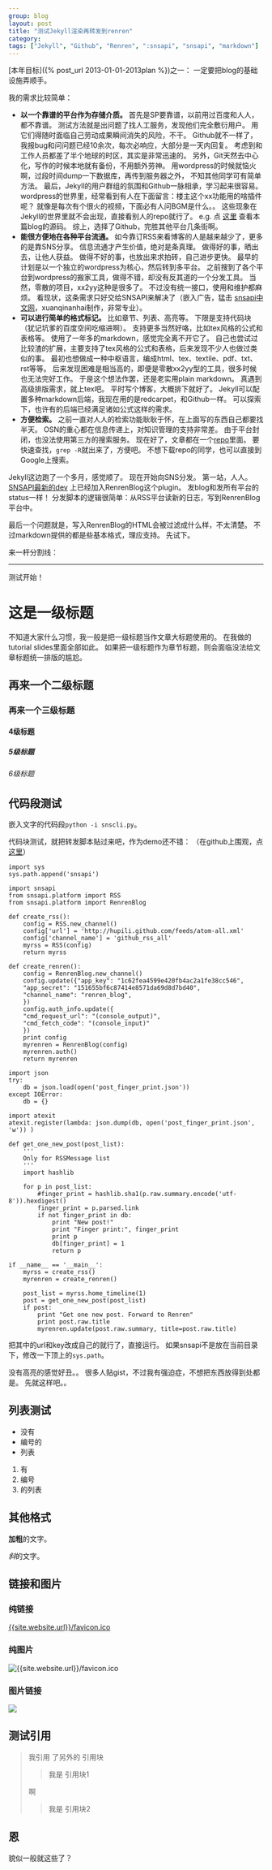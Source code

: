 ```yaml
---
group: blog
layout: post
title: "测试Jekyll渲染再转发到renren"
category: 
tags: ["Jekyll", "Github", "Renren", ":snsapi", "snsapi", "markdown"]
---
```


[本年目标]({% post_url 2013-01-01-2013plan %})之一：
一定要把blog的基础设施弄顺手。

我的需求比较简单：

   * **以一个靠谱的平台作为存储介质。**
   首先是SP要靠谱，以前用过百度和人人，都不靠谱。
   测试方法就是出问题了找人工服务，发现他们完全敷衍用户。
   用它们得随时面临自己劳动成果瞬间消失的风险，不干。
   Github就不一样了，我报bug和问问题已经10余次，每次必响应，大部分是一天内回复。
   考虑到和工作人员都差了半个地球的时区，其实是非常迅速的。
   另外，Git天然去中心化，写作的时候本地就有备份，不用额外劳神。
   用wordpress的时候就恼火啊，过段时间dump一下数据库，再传到服务器之外，
   不知其他同学可有简单方法。
   最后，Jekyll的用户群组的氛围和Github一脉相承，学习起来很容易。
   wordpress的世界里，经常看到有人在下面留言：楼主这个xx功能用的啥插件呢？
   就像是每次有个很火的视频，下面必有人问BGM是什么。。
   这些现象在Jekyll的世界里就不会出现，直接看别人的repo就行了。
   e.g. 点
   [这里]({{site.base_links.github_raw}}/hupili.github.com/master/_posts/2013-02-18-test-blogging-github-2-renren.md)
   查看本篇blog的源码。
   综上，选择了Github，完胜其他平台几条街啊。
   * **能很方便地在各种平台流通。**
   如今靠订RSS来看博客的人是越来越少了，更多的是靠SNS分享。
   信息流通才产生价值，绝对是条真理。
   做得好的事，晒出去，让他人获益。
   做得不好的事，也放出来求拍砖，自己进步更快。
   最早的计划是以一个独立的wordpress为核心，然后转到多平台。
   之前搜到了各个平台到wordpress的搬家工具，做得不错，却没有反其道的一个分发工具。
   当然，零散的项目，xx2yy这种是很多了。
   不过没有统一接口，使用和维护都麻烦。
   看现状，这条需求只好交给SNSAPI来解决了（嵌入广告，猛击
   [snsapi中文网](http://snsapi.sinaapp.com/)，xuanqinanhai制作，非常专业）。
   * **可以进行简单的格式标记。**
   比如章节、列表、高亮等。
   下限是支持代码块（犹记坑爹的百度空间吃缩进啊）。
   支持更多当然好咯，比如tex风格的公式和表格等。
   使用了一年多的markdown，感觉完全离不开它了。
   自己也尝试过比较渣的扩展，主要支持了tex风格的公式和表格，后来发现不少人也做过类似的事。
   最初也想做成一种中枢语言，编成html、tex、textile、pdf、txt、rst等等。
   后来发现困难是相当高的，即便是零散xx2yy型的工具，很多时候也无法完好工作。
   于是这个想法作罢，还是老实用plain markdown。
   真遇到高级排版需求，就上tex吧。
   平时写个博客，大概排下就好了。
   Jekyll可以配置多种markdown后端，我现在用的是redcarpet，和Github一样。
   可以探索下，也许有的后端已经满足诸如公式这样的需求。
   * **方便检索。**
   之前一直对人人的检索功能耿耿于怀，在上面写的东西自己都要找半天。
   OSN的重心都在信息传递上，对知识管理的支持非常差。
   由于平台封闭，也没法使用第三方的搜索服务。
   现在好了，文章都在一个[repo]({{site.base_links.github}}/hupili.github.com)里面。
   要快速查找，`grep -R`就出来了，方便吧。
   不想下载repo的同学，也可以直接到Google上搜索。

Jekyll这边跑了一个多月，感觉顺了。
现在开始向SNS分发。
第一站，人人。
[SNSAPI最新的dev]({{site.base_links.github}}/snsapi/tree/6d94b40e5e6a8e9f82633a2f3d91de5411b545d4)
上已经加入RenrenBlog这个plugin。
发blog和发所有平台的status一样！
分发脚本的逻辑很简单：从RSS平台读新的日志，写到RenrenBlog平台中。

最后一个问题就是，写入RenrenBlog的HTML会被过滤成什么样，不太清楚。
不过markdown提供的都是些基本格式，理应支持。
先试下。

来一杆分割线：

---------------------------------------------------

测试开始！

# 这是一级标题

不知道大家什么习惯，我一般是把一级标题当作文章大标题使用的。
在我做的tutorial slides里面全部如此。
如果把一级标题作为章节标题，则会面临没法给文章标题统一排版的尴尬。

## 再来一个二级标题

### 再来一个三级标题 

#### 4级标题

##### 5级标题

###### 6级标题

## 代码段测试

嵌入文字的代码段`python -i snscli.py`。

代码块测试，就把转发脚本贴过来吧，作为demo还不错：
（在github上围观，点[这里]({{site.base_links.github}}/hupili.github.com/blob/master/tools/distribute.py)）

```
import sys
sys.path.append('snsapi')

import snsapi
from snsapi.platform import RSS
from snsapi.platform import RenrenBlog

def create_rss():
    config = RSS.new_channel()
    config['url'] = 'http://hupili.github.com/feeds/atom-all.xml'
    config['channel_name'] = 'github_rss_all'
    myrss = RSS(config)
    return myrss

def create_renren():
    config = RenrenBlog.new_channel()
    config.update({"app_key": "1c62fea4599e420fb4ac2a1fe38cc546",
    "app_secret": "151655bf6c87414e8571da69d8d7bd40",
    "channel_name": "renren_blog",
    })
    config.auth_info.update({
    "cmd_request_url": "(console_output)",
    "cmd_fetch_code": "(console_input)"
    })
    print config
    myrenren = RenrenBlog(config)
    myrenren.auth()
    return myrenren

import json
try:
    db = json.load(open('post_finger_print.json'))
except IOError:
    db = {}

import atexit
atexit.register(lambda: json.dump(db, open('post_finger_print.json', 'w')) )

def get_one_new_post(post_list):
    '''
	Only for RSSMessage list
	'''
    import hashlib

    for p in post_list:
        #finger_print = hashlib.sha1(p.raw.summary.encode('utf-8')).hexdigest()
        finger_print = p.parsed.link
        if not finger_print in db:
            print "New post!"
            print "Finger print:", finger_print
            print p
            db[finger_print] = 1
            return p

if __name__ == '__main__':
    myrss = create_rss()
    myrenren = create_renren()

    post_list = myrss.home_timeline(1)
    post = get_one_new_post(post_list)
    if post:
        print "Get one new post. Forward to Renren"
        print post.raw.title
        myrenren.update(post.raw.summary, title=post.raw.title)
```

把其中的url和key改成自己的就行了，直接运行。
如果snsapi不是放在当前目录下，修改一下顶上的`sys.path`。

没有高亮的感觉好丑。。
很多人贴gist，不过我有强迫症，不想把东西放得到处都是。
先就这样吧。。

## 列表测试

   * 没有
   * 编号的
   * 列表

   1. 有
   2. 编号
   3. 的列表

## 其他格式

**加粗**的文字。

*斜*的文字。

## 链接和图片

### 纯链接

[{{site.website.url}}/favicon.ico]({{site.website.url}}/favicon.ico)

### 纯图片

![{{site.website.url}}/favicon.ico]({{site.website.url}}/favicon.ico)

### 图片链接

[![]({{site.website.url}}/favicon.ico)]({{site.website.url}}/favicon.ico)

## 测试引用

> 我引用
> 了另外的
> 引用块
> 
> > 我是
> > 引用块1
>
> 啊
>
> > 我是
> > 引用块2

## 恩

貌似一般就这些了？
